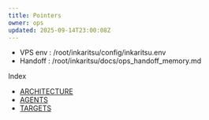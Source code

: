 ```yaml
---
title: Pointers
owner: ops
updated: 2025-09-14T23:00:08Z
---
```

- VPS env : /root/inkaritsu/config/inkaritsu.env
- Handoff : /root/inkaritsu/docs/ops_handoff_memory.md

Index
- [ARCHITECTURE](./ARCHITECTURE.md)
- [AGENTS](./AGENTS.md)
- [TARGETS](./TARGETS.md)

